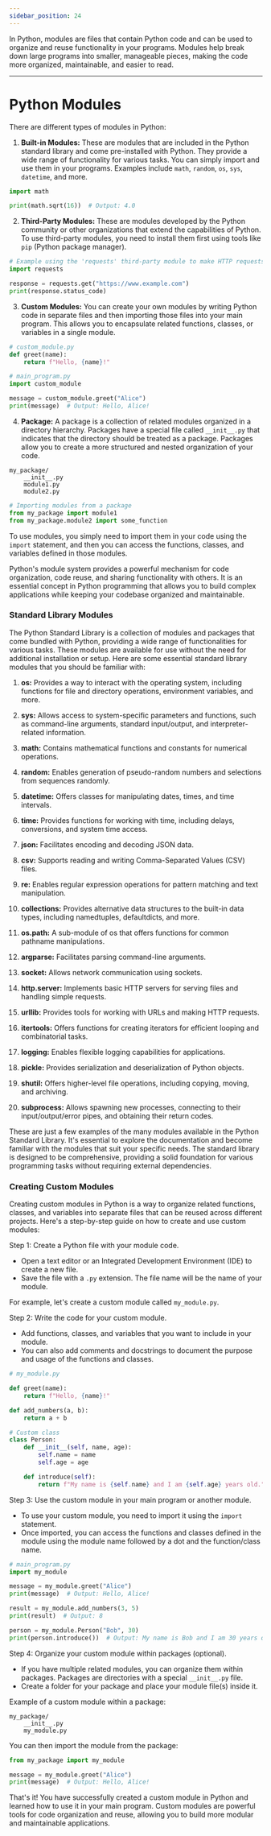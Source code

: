 ```yaml
---
sidebar_position: 24
---
```


In Python, modules are files that contain Python code and can be used to organize and reuse functionality in your programs. Modules help break down large programs into smaller, manageable pieces, making the code more organized, maintainable, and easier to read.

---
# Python Modules

There are different types of modules in Python:

1. **Built-in Modules:** These are modules that are included in the Python standard library and come pre-installed with Python. They provide a wide range of functionality for various tasks. You can simply import and use them in your programs. Examples include `math`, `random`, `os`, `sys`, `datetime`, and more.

```python
import math

print(math.sqrt(16))  # Output: 4.0
```

2. **Third-Party Modules:** These are modules developed by the Python community or other organizations that extend the capabilities of Python. To use third-party modules, you need to install them first using tools like `pip` (Python package manager).

```python
# Example using the 'requests' third-party module to make HTTP requests
import requests

response = requests.get("https://www.example.com")
print(response.status_code)
```

3. **Custom Modules:** You can create your own modules by writing Python code in separate files and then importing those files into your main program. This allows you to encapsulate related functions, classes, or variables in a single module.

```python
# custom_module.py
def greet(name):
    return f"Hello, {name}!"

# main_program.py
import custom_module

message = custom_module.greet("Alice")
print(message)  # Output: Hello, Alice!
```

4. **Package:** A package is a collection of related modules organized in a directory hierarchy. Packages have a special file called `__init__.py` that indicates that the directory should be treated as a package. Packages allow you to create a more structured and nested organization of your code.

```
my_package/
    __init__.py
    module1.py
    module2.py
```

```python
# Importing modules from a package
from my_package import module1
from my_package.module2 import some_function
```

To use modules, you simply need to import them in your code using the `import` statement, and then you can access the functions, classes, and variables defined in those modules.

Python's module system provides a powerful mechanism for code organization, code reuse, and sharing functionality with others. It is an essential concept in Python programming that allows you to build complex applications while keeping your codebase organized and maintainable.

### Standard Library Modules

The Python Standard Library is a collection of modules and packages that come bundled with Python, providing a wide range of functionalities for various tasks. These modules are available for use without the need for additional installation or setup. Here are some essential standard library modules that you should be familiar with:

1. **os:** Provides a way to interact with the operating system, including functions for file and directory operations, environment variables, and more.

2. **sys:** Allows access to system-specific parameters and functions, such as command-line arguments, standard input/output, and interpreter-related information.

3. **math:** Contains mathematical functions and constants for numerical operations.

4. **random:** Enables generation of pseudo-random numbers and selections from sequences randomly.

5. **datetime:** Offers classes for manipulating dates, times, and time intervals.

6. **time:** Provides functions for working with time, including delays, conversions, and system time access.

7. **json:** Facilitates encoding and decoding JSON data.

8. **csv:** Supports reading and writing Comma-Separated Values (CSV) files.

9. **re:** Enables regular expression operations for pattern matching and text manipulation.

10. **collections:** Provides alternative data structures to the built-in data types, including namedtuples, defaultdicts, and more.

11. **os.path:** A sub-module of os that offers functions for common pathname manipulations.

12. **argparse:** Facilitates parsing command-line arguments.

13. **socket:** Allows network communication using sockets.

14. **http.server:** Implements basic HTTP servers for serving files and handling simple requests.

15. **urllib:** Provides tools for working with URLs and making HTTP requests.

16. **itertools:** Offers functions for creating iterators for efficient looping and combinatorial tasks.

17. **logging:** Enables flexible logging capabilities for applications.

18. **pickle:** Provides serialization and deserialization of Python objects.

19. **shutil:** Offers higher-level file operations, including copying, moving, and archiving.

20. **subprocess:** Allows spawning new processes, connecting to their input/output/error pipes, and obtaining their return codes.

These are just a few examples of the many modules available in the Python Standard Library. It's essential to explore the documentation and become familiar with the modules that suit your specific needs. The standard library is designed to be comprehensive, providing a solid foundation for various programming tasks without requiring external dependencies.

### Creating Custom Modules

Creating custom modules in Python is a way to organize related functions, classes, and variables into separate files that can be reused across different projects. Here's a step-by-step guide on how to create and use custom modules:

Step 1: Create a Python file with your module code.
- Open a text editor or an Integrated Development Environment (IDE) to create a new file.
- Save the file with a `.py` extension. The file name will be the name of your module.

For example, let's create a custom module called `my_module.py`.

Step 2: Write the code for your custom module.
- Add functions, classes, and variables that you want to include in your module.
- You can also add comments and docstrings to document the purpose and usage of the functions and classes.

```python
# my_module.py

def greet(name):
    return f"Hello, {name}!"

def add_numbers(a, b):
    return a + b

# Custom class
class Person:
    def __init__(self, name, age):
        self.name = name
        self.age = age

    def introduce(self):
        return f"My name is {self.name} and I am {self.age} years old."
```

Step 3: Use the custom module in your main program or another module.
- To use your custom module, you need to import it using the `import` statement.
- Once imported, you can access the functions and classes defined in the module using the module name followed by a dot and the function/class name.

```python
# main_program.py
import my_module

message = my_module.greet("Alice")
print(message)  # Output: Hello, Alice!

result = my_module.add_numbers(3, 5)
print(result)  # Output: 8

person = my_module.Person("Bob", 30)
print(person.introduce())  # Output: My name is Bob and I am 30 years old.
```

Step 4: Organize your custom module within packages (optional).
- If you have multiple related modules, you can organize them within packages. Packages are directories with a special `__init__.py` file.
- Create a folder for your package and place your module file(s) inside it.

Example of a custom module within a package:

```
my_package/
    __init__.py
    my_module.py
```

You can then import the module from the package:

```python
from my_package import my_module

message = my_module.greet("Alice")
print(message)  # Output: Hello, Alice!
```

That's it! You have successfully created a custom module in Python and learned how to use it in your main program. Custom modules are powerful tools for code organization and reuse, allowing you to build more modular and maintainable applications.
